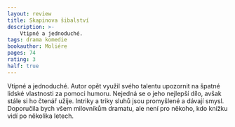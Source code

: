 ```yaml
---
layout: review
title: Skapinova šibalství
description: >- 
    Vtipné a jednoduché.
tags: drama komedie
bookauthor: Moliére
pages: 74
rating: 3
half: true
---
```


Vtipné a jednoduché. Autor opět využil svého talentu upozornit na špatné lidské vlastnosti za pomoci humoru. Nejedná se o jeho nejlepší dílo, avšak stále si ho čtenář užije. Intriky a triky sluhů jsou promyšlené a dávají smysl. Doporučila bych všem milovníkům dramatu, ale není pro někoho, kdo knížku vidí po několika letech.   